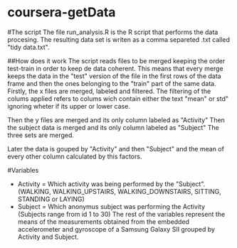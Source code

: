 coursera-getData
================


#The script
The file run_analysis.R is the R script that performs the data procesing.
The resulting data set is writen as a comma separeted .txt called "tidy data.txt".


##How does it work
The script reads files to be merged keeping the order test-train in order to keep de data coherent. This means that every merge keeps the data in the "test" version of the file in the first rows of the data frame and then the ones belonging to the "train" part of the same data.  
Firstly, the x files are merged, labeled and filtered. The filtering of the colums applied refers to colums wich contain either the text "mean" or std" ignoring wheter if its upper or lower case.

Then the y files are merged and its only column labeled as "Activity"
Then the subject data is merged and its only column labeled as "Subject"
The three sets are merged.

Later the data is gouped by "Activity" and then "Subject" and the mean of every other column calculated by this factors.

#Variables

  * Activity = Which activity was being performed by the "Subject". 
(WALKING, WALKING_UPSTAIRS, WALKING_DOWNSTAIRS, SITTING, STANDING or LAYING)
  * Subject = Which anonymus subject was performing the Activity (Subjects range from id 1 to 30)
  The rest of the variables represent the means of the measurements obtained from the embedded accelerometer and gyroscope of a Samsung Galaxy SII grouped by Activity and Subject.

